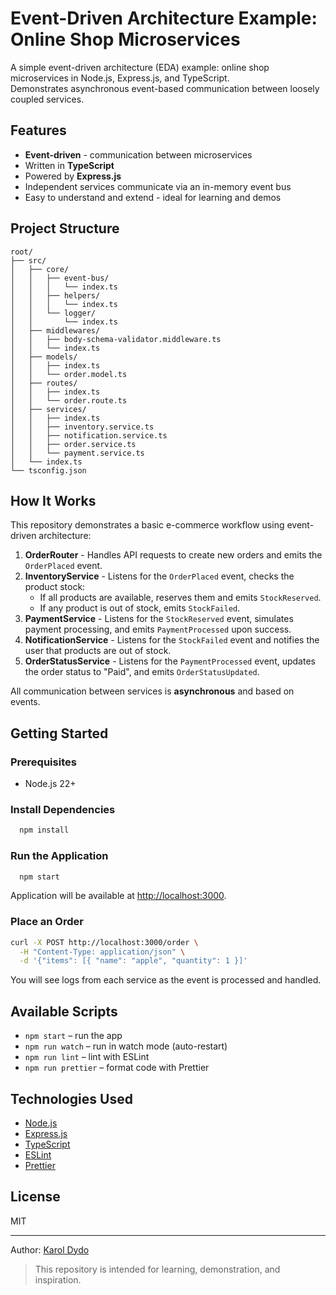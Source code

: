# Event-Driven Architecture Example: Online Shop Microservices

A simple event-driven architecture (EDA) example: online shop microservices in Node.js, Express.js, and TypeScript.  
Demonstrates asynchronous event-based communication between loosely coupled services.

## Features

- **Event-driven** - communication between microservices
- Written in **TypeScript**
- Powered by **Express.js**
- Independent services communicate via an in-memory event bus
- Easy to understand and extend - ideal for learning and demos

## Project Structure

```
root/
├── src/
│   ├── core/
│   │   ├── event-bus/
│   │   │   └── index.ts
│   │   ├── helpers/
│   │   │   └── index.ts
│   │   └── logger/
│   │       └── index.ts
│   ├── middlewares/
│   │   ├── body-schema-validator.middleware.ts
│   │   └── index.ts
│   ├── models/
│   │   ├── index.ts
│   │   └── order.model.ts
│   ├── routes/
│   │   ├── index.ts
│   │   └── order.route.ts
│   ├── services/
│   │   ├── index.ts
│   │   ├── inventory.service.ts
│   │   ├── notification.service.ts
│   │   ├── order.service.ts
│   │   └── payment.service.ts
│   └── index.ts
└── tsconfig.json
```

## How It Works

This repository demonstrates a basic e-commerce workflow using event-driven architecture:

1. **OrderRouter** - Handles API requests to create new orders and emits the `OrderPlaced` event.
2. **InventoryService** - Listens for the `OrderPlaced` event, checks the product stock:
   - If all products are available, reserves them and emits `StockReserved`.
   - If any product is out of stock, emits `StockFailed`.
3. **PaymentService** - Listens for the `StockReserved` event, simulates payment processing, and emits `PaymentProcessed` upon success.
4. **NotificationService** - Listens for the `StockFailed` event and notifies the user that products are out of stock.
5. **OrderStatusService** - Listens for the `PaymentProcessed` event, updates the order status to "Paid", and emits `OrderStatusUpdated`.

All communication between services is **asynchronous** and based on events.

## Getting Started

### Prerequisites

- Node.js 22+

### Install Dependencies

```bash
  npm install
```

### Run the Application

```bash
  npm start
```

Application will be available at [http://localhost:3000](http://localhost:3000).

### Place an Order

```bash
curl -X POST http://localhost:3000/order \
  -H "Content-Type: application/json" \
  -d '{"items": [{ "name": "apple", "quantity": 1 }]'
```

You will see logs from each service as the event is processed and handled.

## Available Scripts

- `npm start` – run the app
- `npm run watch` – run in watch mode (auto-restart)
- `npm run lint` – lint with ESLint
- `npm run prettier` – format code with Prettier

## Technologies Used

- [Node.js](https://nodejs.org/)
- [Express.js](https://expressjs.com/)
- [TypeScript](https://www.typescriptlang.org/)
- [ESLint](https://eslint.org/)
- [Prettier](https://prettier.io/)

## License

MIT

---

Author: [Karol Dydo](https://github.com/karoldydo)

> This repository is intended for learning, demonstration, and inspiration.
